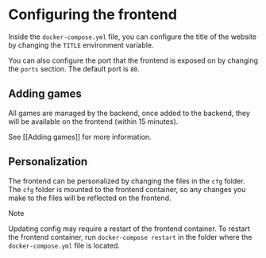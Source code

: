 # Configuring the frontend
Inside the `docker-compose.yml` file, you can configure the title of the website by changing the `TITLE` environment variable. 

You can also configure the port that the frontend is exposed on by changing the `ports` section. The default port is `80`.

## Adding games
All games are managed by the backend, once added to the backend, they will be available on the frontend (within 15 minutes).

See [[Adding games]] for more information.

## Personalization
The frontend can be personalized by changing the files in the `cfg` folder. The `cfg` folder is mounted to the frontend container, so any changes you make to the files will be reflected on the frontend.

> [!NOTE] 
> Updating config may require a restart of the frontend container.
> To restart the frontend container, run `docker-compose restart` in the folder where the `docker-compose.yml` file is located.
